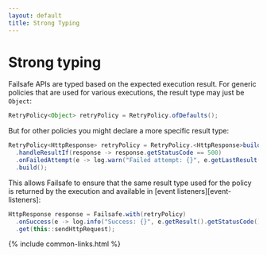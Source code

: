 ```yaml
---
layout: default
title: Strong Typing
---
```


# Strong typing

Failsafe APIs are typed based on the expected execution result. For generic policies that are used for various executions, the result type may just be `Object`:

```java
RetryPolicy<Object> retryPolicy = RetryPolicy.ofDefaults();
```

But for other policies you might declare a more specific result type:

```java
RetryPolicy<HttpResponse> retryPolicy = RetryPolicy.<HttpResponse>builder()
  .handleResultIf(response -> response.getStatusCode == 500)
  .onFailedAttempt(e -> log.warn("Failed attempt: {}", e.getLastResult().getStatusCode()))
  .build();
```

This allows Failsafe to ensure that the same result type used for the policy is returned by the execution and available in [event listeners][event-listeners]:

```java
HttpResponse response = Failsafe.with(retryPolicy)
  .onSuccess(e -> log.info("Success: {}", e.getResult().getStatusCode()))  
  .get(this::sendHttpRequest);
```

{% include common-links.html %}